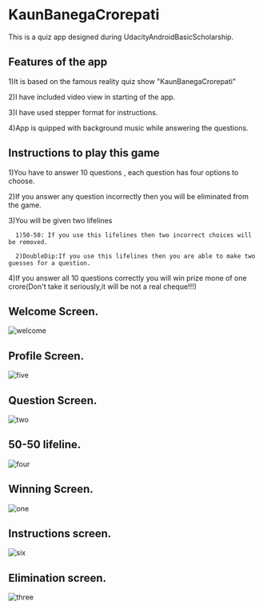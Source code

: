# KaunBanegaCrorepati

This is a quiz app designed during UdacityAndroidBasicScholarship.

## Features of the app

1)It is based on the famous reality quiz show "KaunBanegaCrorepati"

2)I have included video view in starting of the app.

3)I have used stepper format for instructions.

4)App is quipped with background music while answering the questions.

## Instructions to play this game

1)You have to answer 10 questions , each question has four options to choose.

2)If you answer any question incorrectly then you will be eliminated from the game.

3)You will be given two lifelines

      1)50-50: If you use this lifelines then two incorrect choices will be removed.
      
      2)DoubleDip:If you use this lifelines then you are able to make two guesses for a question.
      
4)If you answer all 10 questions correctly you will win prize mone of one crore(Don't take it seriously,it will be not a real cheque!!!)


## Welcome Screen.
![welcome](https://user-images.githubusercontent.com/29162160/39700523-1fc120c0-521b-11e8-87ff-767f03b129d3.jpeg)

## Profile Screen.
![five](https://user-images.githubusercontent.com/29162160/39700282-461b4ad0-521a-11e8-80d2-0780845b6036.jpeg)

## Question Screen.
![two](https://user-images.githubusercontent.com/29162160/39700292-47aefa4a-521a-11e8-93a8-6903db74c824.jpeg)

## 50-50 lifeline.
![four](https://user-images.githubusercontent.com/29162160/39700283-4659f1e0-521a-11e8-85d4-be0ca8613d56.jpeg)

## Winning Screen.
![one](https://user-images.githubusercontent.com/29162160/39700285-46975b66-521a-11e8-8687-0b0156fb45e6.jpeg)

## Instructions screen.
![six](https://user-images.githubusercontent.com/29162160/39700288-471ab2cc-521a-11e8-85fe-38ca71e0671d.jpeg)

## Elimination screen.
![three](https://user-images.githubusercontent.com/29162160/39700289-47662112-521a-11e8-9cf9-f7df9e56d15e.jpeg)

